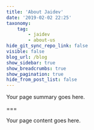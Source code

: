 ```yaml
---
title: 'About Jaidev'
date: '2019-02-02 22:25'
taxonomy:
    tag:
        - jaidev
        - about-us
hide_git_sync_repo_link: false
visible: false
blog_url: /blog
show_sidebar: true
show_breadcrumbs: true
show_pagination: true
hide_from_post_list: false
---
```


Your page summary goes here.

===

Your page content goes here.